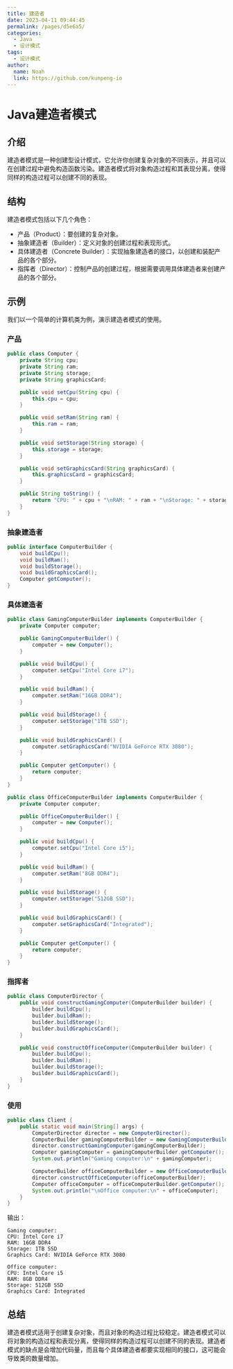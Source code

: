```yaml
---
title: 建造者
date: 2023-04-11 09:44:45
permalink: /pages/d5e6a5/
categories:
  - Java
  - 设计模式
tags:
  - 设计模式
author: 
  name: Noah
  link: https://github.com/kunpeng-io
---
```

# Java建造者模式

## 介绍

建造者模式是一种创建型设计模式，它允许你创建复杂对象的不同表示，并且可以在创建过程中避免构造函数污染。建造者模式将对象构造过程和其表现分离，使得同样的构造过程可以创建不同的表现。

## 结构

建造者模式包括以下几个角色：

- 产品（Product）：要创建的复杂对象。
- 抽象建造者（Builder）：定义对象的创建过程和表现形式。
- 具体建造者（Concrete Builder）：实现抽象建造者的接口，以创建和装配产品的各个部分。
- 指挥者（Director）：控制产品的创建过程，根据需要调用具体建造者来创建产品的各个部分。


## 示例

我们以一个简单的计算机类为例，演示建造者模式的使用。

### 产品

```java
public class Computer {
    private String cpu;
    private String ram;
    private String storage;
    private String graphicsCard;

    public void setCpu(String cpu) {
        this.cpu = cpu;
    }

    public void setRam(String ram) {
        this.ram = ram;
    }

    public void setStorage(String storage) {
        this.storage = storage;
    }

    public void setGraphicsCard(String graphicsCard) {
        this.graphicsCard = graphicsCard;
    }

    public String toString() {
        return "CPU: " + cpu + "\nRAM: " + ram + "\nStorage: " + storage + "\nGraphics Card: " + graphicsCard;
    }
}
```

### 抽象建造者

```java
public interface ComputerBuilder {
    void buildCpu();
    void buildRam();
    void buildStorage();
    void buildGraphicsCard();
    Computer getComputer();
}
```

### 具体建造者

```java
public class GamingComputerBuilder implements ComputerBuilder {
    private Computer computer;

    public GamingComputerBuilder() {
        computer = new Computer();
    }

    public void buildCpu() {
        computer.setCpu("Intel Core i7");
    }

    public void buildRam() {
        computer.setRam("16GB DDR4");
    }

    public void buildStorage() {
        computer.setStorage("1TB SSD");
    }

    public void buildGraphicsCard() {
        computer.setGraphicsCard("NVIDIA GeForce RTX 3080");
    }

    public Computer getComputer() {
        return computer;
    }
}

public class OfficeComputerBuilder implements ComputerBuilder {
    private Computer computer;

    public OfficeComputerBuilder() {
        computer = new Computer();
    }

    public void buildCpu() {
        computer.setCpu("Intel Core i5");
    }

    public void buildRam() {
        computer.setRam("8GB DDR4");
    }

    public void buildStorage() {
        computer.setStorage("512GB SSD");
    }

    public void buildGraphicsCard() {
        computer.setGraphicsCard("Integrated");
    }

    public Computer getComputer() {
        return computer;
    }
}
```

### 指挥者

```java
public class ComputerDirector {
    public void constructGamingComputer(ComputerBuilder builder) {
        builder.buildCpu();
        builder.buildRam();
        builder.buildStorage();
        builder.buildGraphicsCard();
    }

    public void constructOfficeComputer(ComputerBuilder builder) {
        builder.buildCpu();
        builder.buildRam();
        builder.buildStorage();
        builder.buildGraphicsCard();
    }
}
```

### 使用

```java
public class Client {
    public static void main(String[] args) {
        ComputerDirector director = new ComputerDirector();
        ComputerBuilder gamingComputerBuilder = new GamingComputerBuilder();
        director.constructGamingComputer(gamingComputerBuilder);
        Computer gamingComputer = gamingComputerBuilder.getComputer();
        System.out.println("Gaming computer:\n" + gamingComputer);

        ComputerBuilder officeComputerBuilder = new OfficeComputerBuilder();
        director.constructOfficeComputer(officeComputerBuilder);
        Computer officeComputer = officeComputerBuilder.getComputer();
        System.out.println("\nOffice computer:\n" + officeComputer);
    }
}
```

输出：

```
Gaming computer:
CPU: Intel Core i7
RAM: 16GB DDR4
Storage: 1TB SSD
Graphics Card: NVIDIA GeForce RTX 3080

Office computer:
CPU: Intel Core i5
RAM: 8GB DDR4
Storage: 512GB SSD
Graphics Card: Integrated
```

## 总结

建造者模式适用于创建复杂对象，而且对象的构造过程比较稳定。建造者模式可以将对象的构造过程和表现分离，使得同样的构造过程可以创建不同的表现。建造者模式的缺点是会增加代码量，而且每个具体建造者都要实现相同的接口，这可能会导致类的数量增加。